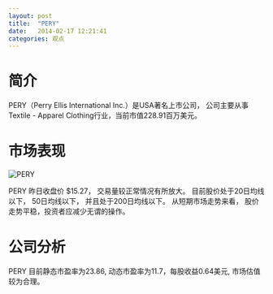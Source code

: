 ```yaml
---
layout: post
title:  "PERY"
date:   2014-02-17 12:21:41
categories: 观点
---
```


# 简介
PERY（Perry Ellis International Inc.）是USA著名上市公司，
公司主要从事Textile - Apparel Clothing行业，当前市值228.91百万美元。

# 市场表现

![PERY](http://finviz.com/chart.ashx?t=PERY&ty=c&ta=1&p=d&s=l)

PERY 昨日收盘价 $15.27，
交易量较正常情况有所放大。
目前股价处于20日均线以下，
50日均线以下，
并且处于200日均线以下。
从短期市场走势来看，
股价走势平稳，投资者应减少无谓的操作。

# 公司分析
PERY 目前静态市盈率为23.86, 动态市盈率为11.7，每股收益0.64美元,
市场估值较为合理。
